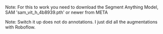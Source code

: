 Note: For this to work you need to download the Segment Anything Model, SAM 'sam_vit_h_4b8939.pth' or newer from META

Note: Switch it up does not do annotations. I just did all the augmentations with Roboflow.